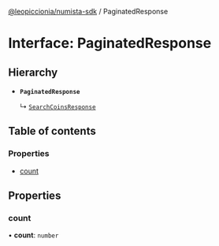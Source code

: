 [@leopiccionia/numista-sdk](../README.md) / PaginatedResponse

# Interface: PaginatedResponse

## Hierarchy

- **`PaginatedResponse`**

  ↳ [`SearchCoinsResponse`](SearchCoinsResponse.md)

## Table of contents

### Properties

- [count](PaginatedResponse.md#count)

## Properties

### count

• **count**: `number`
